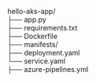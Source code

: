 hello-aks-app/   
├── app.py     
├── requirements.txt   
├── Dockerfile   
├── manifests/   
  ├── deployment.yaml   
  └── service.yaml   
├── azure-pipelines.yml  
